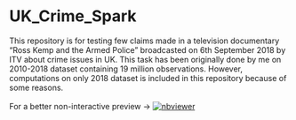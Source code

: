 # UK_Crime_Spark
This repository is for testing few claims made in a television documentary “Ross Kemp and the Armed Police” broadcasted on 6th September 2018 by ITV about crime issues in UK. This task has been originally done by me on 2010-2018 dataset containing 19 million observations. However, computations on only 2018 dataset is included in this repository because of some reasons.<br/>
<br>For a better non-interactive preview &#8594; [![nbviewer](https://user-images.githubusercontent.com/2791223/29387450-e5654c72-8294-11e7-95e4-090419520edb.png)](https://nbviewer.jupyter.org/github/manoharkaranth/Hypothesis_Testing_Spark/blob/main/UK_Crime.ipynb)</br>
